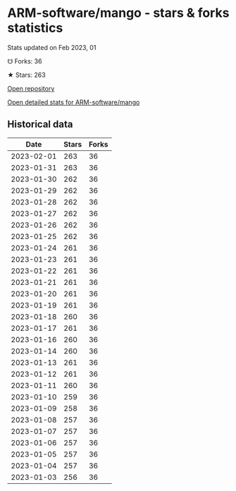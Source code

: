 # ARM-software/mango - stars & forks statistics

Stats updated on Feb 2023, 01

☋ Forks: 36

★ Stars: 263

[Open repository](https://github.com/ARM-software/mango)

[Open detailed stats for ARM-software/mango](https://reviewgithub.com/rep/ARM-software/mango)

## Historical data
| Date | Stars | Forks |
|------|-------|-------|
| 2023-02-01 | 263 | 36 | 
| 2023-01-31 | 263 | 36 | 
| 2023-01-30 | 262 | 36 | 
| 2023-01-29 | 262 | 36 | 
| 2023-01-28 | 262 | 36 | 
| 2023-01-27 | 262 | 36 | 
| 2023-01-26 | 262 | 36 | 
| 2023-01-25 | 262 | 36 | 
| 2023-01-24 | 261 | 36 | 
| 2023-01-23 | 261 | 36 | 
| 2023-01-22 | 261 | 36 | 
| 2023-01-21 | 261 | 36 | 
| 2023-01-20 | 261 | 36 | 
| 2023-01-19 | 261 | 36 | 
| 2023-01-18 | 260 | 36 | 
| 2023-01-17 | 261 | 36 | 
| 2023-01-16 | 260 | 36 | 
| 2023-01-14 | 260 | 36 | 
| 2023-01-13 | 261 | 36 | 
| 2023-01-12 | 261 | 36 | 
| 2023-01-11 | 260 | 36 | 
| 2023-01-10 | 259 | 36 | 
| 2023-01-09 | 258 | 36 | 
| 2023-01-08 | 257 | 36 | 
| 2023-01-07 | 257 | 36 | 
| 2023-01-06 | 257 | 36 | 
| 2023-01-05 | 257 | 36 | 
| 2023-01-04 | 257 | 36 | 
| 2023-01-03 | 256 | 36 | 

